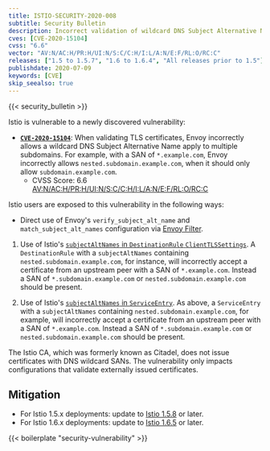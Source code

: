 ```yaml
---
title: ISTIO-SECURITY-2020-008
subtitle: Security Bulletin
description: Incorrect validation of wildcard DNS Subject Alternative Names.
cves: [CVE-2020-15104]
cvss: "6.6"
vector: "AV:N/AC:H/PR:H/UI:N/S:C/C:H/I:L/A:N/E:F/RL:O/RC:C"
releases: ["1.5 to 1.5.7", "1.6 to 1.6.4", "All releases prior to 1.5"]
publishdate: 2020-07-09
keywords: [CVE]
skip_seealso: true
---
```


{{< security_bulletin >}}

Istio is vulnerable to a newly discovered vulnerability:

* __[`CVE-2020-15104`](https://cve.mitre.org/cgi-bin/cvename.cgi?name=CVE-2020-15104)__:
When validating TLS certificates, Envoy incorrectly allows a wildcard DNS Subject Alternative Name apply to multiple subdomains. For example, with a SAN of `*.example.com`, Envoy incorrectly allows `nested.subdomain.example.com`, when it should only allow `subdomain.example.com`.
    * CVSS Score: 6.6 [AV:N/AC:H/PR:H/UI:N/S:C/C:H/I:L/A:N/E:F/RL:O/RC:C](https://nvd.nist.gov/vuln-metrics/cvss/v3-calculator?vector=AV:N/AC:H/PR:H/UI:N/S:C/C:H/I:L/A:N/E:F/RL:O/RC:C&version=3.1)

Istio users are exposed to this vulnerability in the following ways:

* Direct use of Envoy's `verify_subject_alt_name` and `match_subject_alt_names` configuration via [Envoy Filter](/docs/reference/config/networking/envoy-filter/).

1. Use of Istio's [`subjectAltNames` in `DestinationRule` `ClientTLSSettings`](/docs/reference/config/networking/destination-rule/#ClientTLSSettings).  A `DestinationRule` with a `subjectAltNames` containing `nested.subdomain.example.com`, for instance, will incorrectly accept a certificate from an upstream peer with a SAN of `*.example.com`.  Instead a SAN of `*.subdomain.example.com` or `nested.subdomain.example.com` should be present.

1. Use of Istio's [`subjectAltNames` in `ServiceEntry`](/docs/reference/config/networking/service-entry/).  As above, a `ServiceEntry` with a `subjectAltNames` containing `nested.subdomain.example.com`, for example, will incorrectly accept a certificate from an upstream peer with a SAN of `*.example.com`.  Instead a SAN of `*.subdomain.example.com` or `nested.subdomain.example.com` should be present.

The Istio CA, which was formerly known as Citadel, does not issue certificates with DNS wildcard SANs. The vulnerability only impacts configurations that validate externally issued certificates.

## Mitigation

* For Istio 1.5.x deployments: update to [Istio 1.5.8](/news/releases/1.5.x/announcing-1.5.8) or later.
* For Istio 1.6.x deployments: update to [Istio 1.6.5](/news/releases/1.6.x/announcing-1.6.5) or later.

{{< boilerplate "security-vulnerability" >}}

